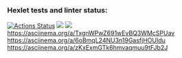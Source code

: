 ### Hexlet tests and linter status:
[![Actions Status](https://github.com/pavel-teglev/python-project-49/workflows/hexlet-check/badge.svg)](https://github.com/pavel-teglev/python-project-49/actions)
<a href="https://codeclimate.com/github/pavel-teglev/python-project-49/maintainability"><img src="https://api.codeclimate.com/v1/badges/ed98c72993af0a4af8a0/maintainability" /></a>
<a href="https://codeclimate.com/github/pavel-teglev/python-project-49/test_coverage"><img src="https://api.codeclimate.com/v1/badges/ed98c72993af0a4af8a0/test_coverage" /></a>
https://asciinema.org/a/TxgnWPwZ691wEvBQ3WMcSPUav
https://asciinema.org/a/6oBmqL24NU3n19GasfjHOUIdu
 https://asciinema.org/a/zKxExmGTk6hmvaqmuu9tFJb2J
